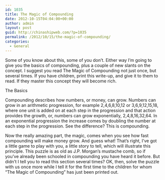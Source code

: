 ```yaml
---
id: 1035
title: The Magic of Compounding
date: 2012-10-15T04:04:00+00:00
author: admin
layout: post
guid: http://chinashipweb.com/?p=1035
permalink: /2012/10/15/the-magic-of-compounding/
categories:
  - General
---
```

Some of you know about this, some of you don&#8217;t. Either way I&#8217;m going to give you the basics of compounding, plus a couple of new slants on the concept. I suggest you read The Magic of Compounding not just once, but several times. If you have children, print this write-up, and give it to them to read. If they master this concept they will become rich.

The Basics

Compounding describes how numbers, or money, can grow. Numbers can grow in an arithmetic progression, for example 2,4,6,8,10,12 or 3,6,9,12,15,18, where one unit is added on at each step in the progression and that action provides the growth, or, numbers can grow exponentially, 2,4,8,16,32,64. In an exponential progression the increase comes by doubling the number at each step in the progression. See the difference? This is compounding.

Now the really amazing part, the magic, comes when you see how fast compounding will make money grow. And guess what! That&#8217;s right, I&#8217;ve got a little game to play with you, a little story to tell, which will illustrate this principle. This puzzle is as old as J.P. Morgan&#8217;s mustache comb, so if you&#8217;ve already been schooled in compounding you have heard it before. But didn&#8217;t I tell you to read this section several times? OK, then, solve the puzzle with us once more while I tell it for the first time to the children for whom &#8220;The Magic of Compounding&#8221; has just been printed out.